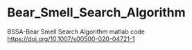 # Bear_Smell_Search_Algorithm
BSSA-Bear Smell Search Algorithm matlab code
https://doi.org/10.1007/s00500-020-04721-1
